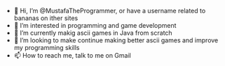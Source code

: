 - 👋 Hi, I’m @MustafaTheProgrammer, or have a username related to bananas on ither sites
- 👀 I’m interested in programming and game development
- 🌱 I’m currently makig ascii games in Java from scratch
- 💞️ I’m looking to make continue making better ascii games and improve my programming skills
- 📫 How to reach me, talk to me on Gmail

<!---
MustafaTheProgrammer/MustafaTheProgrammer is a ✨ special ✨ repository because its `README.md` (this file) appears on your GitHub profile.
You can click the Preview link to take a look at your changes.
--->
